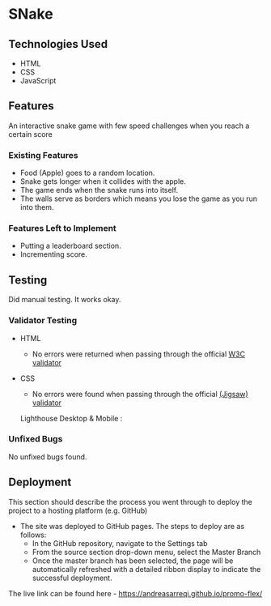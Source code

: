 # SNake

## Technologies Used 
- HTML
- CSS
- JavaScript



## Features 
An interactive snake game with few speed challenges when you reach a certain score


### Existing Features

  - Food (Apple) goes to a random location.
  - Snake gets longer when it collides with the apple.
  - The game ends when the snake runs into itself.
  - The walls serve as borders which means you lose the game as you run into them.




### Features Left to Implement
  - Putting a leaderboard section.
  - Incrementing score.

## Testing 
Did manual testing. It works okay.


### Validator Testing 

- HTML
  - No errors were returned when passing through the official [W3C validator](https://validator.w3.org/nu/?doc=https%3A%2F%2Fandreasarreqi.github.io%2Fpromo-flex%2F)
- CSS
  
  - No errors were found when passing through the official [(Jigsaw) validator](https://jigsaw.w3.org/css-validator/validator)

  Lighthouse Desktop & Mobile :
  
  
### Unfixed Bugs

No unfixed bugs found.

## Deployment

This section should describe the process you went through to deploy the project to a hosting platform (e.g. GitHub) 

- The site was deployed to GitHub pages. The steps to deploy are as follows: 
  - In the GitHub repository, navigate to the Settings tab 
  - From the source section drop-down menu, select the Master Branch
  - Once the master branch has been selected, the page will be automatically refreshed with a detailed ribbon display to indicate the successful deployment. 

The live link can be found here - https://andreasarreqi.github.io/promo-flex/







